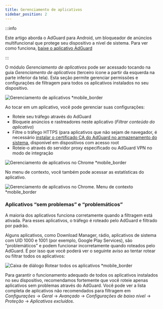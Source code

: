 ```yaml
---
title: Gerenciamento de aplicativos
sidebar_position: 2
---
```


:::info

Este artigo aborda o AdGuard para Android, um bloqueador de anúncios multifuncional que protege seu dispositivo a nível de sistema. Para ver como funciona, [baixe o aplicativo AdGuard](https://agrd.io/download-kb-adblock)

:::

O módulo _Gerenciamento de aplicativos_ pode ser acessado tocando na guia _Gerenciamento de aplicativos_ (terceiro ícone a partir da esquerda na parte inferior da tela). Esta seção permite gerenciar permissões e configurações de filtragem para todos os aplicativos instalados no seu dispositivo.

![Gerenciamento de aplicativos \*mobile\_border](https://cdn.adtidy.org/blog/new/9sakapp_management.png)

Ao tocar em um aplicativo, você pode gerenciar suas configurações:

- Roteie seu tráfego através do AdGuard
- Bloqueie anúncios e rastreadores neste aplicativo (_Filtrar conteúdo do aplicativo_)
- Filtre o tráfego HTTPS (para aplicativos que não sejam de navegador, é necessário [instalar o certificado CA do AdGuard no armazenamento do sistema](/adguard-for-android/solving-problems/https-certificate-for-rooted/), disponível em dispositivos com acesso root
- Roteie-o através do servidor proxy especificado ou AdGuard VPN no modo de integração

![Gerenciamento de aplicativos no Chrome \*mobile\_border](https://cdn.adtidy.org/blog/new/nvvgochrome_management.png)

No menu de contexto, você também pode acessar as estatísticas do aplicativo.

![Gerenciamento de aplicativos no Chrome. Menu de contexto \*mobile\_border](https://cdn.adtidy.org/blog/new/4z85achome_management_context_menu.png)

### Aplicativos “sem problemas” e “problemáticos”

A maioria dos aplicativos funciona corretamente quando a filtragem está ativada. Para esses aplicativos, o tráfego é roteado pelo AdGuard e filtrado por padrão.

Alguns aplicativos, como Download Manager, rádio, aplicativos de sistema com UID 1000 e 1001 (por exemplo, Google Play Services), são “problemáticos” e podem funcionar incorretamente quando roteados pelo AdGuard. É por isso que você poderá ver o seguinte aviso ao tentar rotear ou filtrar todos os aplicativos:

![Caixa de diálogo Rotear todos os aplicativos \*mobile\_border](https://cdn.adtidy.org/blog/new/6du8jiroute_all.png)

Para garantir o funcionamento adequado de todos os aplicativos instalados no seu dispositivo, recomendamos fortemente que você roteie apenas aplicativos sem problemas através do AdGuard. Você pode ver a lista completa de aplicativos não recomendados para filtragem em _Configurações_ → _Geral_ → _Avançado_ → _Configurações de baixo nível_ → _Proteção_ → _Aplicativos excluídos_.
